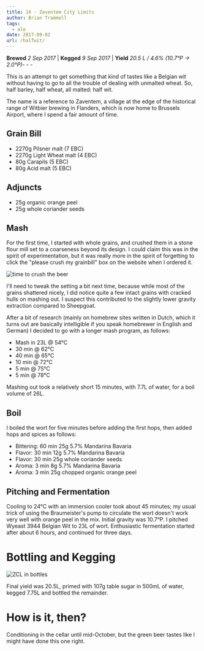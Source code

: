 ```yaml
---
title: 14 - Zaventem City Limits
author: Brian Trammell
tags:
  - ale
date: 2017-09-02
url: /halfwit/
---
```



**Brewed** *2 Sep 2017* | **Kegged** *9 Sep 2017* | **Yield** *20.5 L / 4.6% (10.7&deg;P &#x2192; 2.0&deg;P)*- - -

This is an attempt to get something that kind of tastes like a Belgian wit
without having to go to all the trouble of dealing with unmalted wheat. So, half
barley, half wheat, all malted: half wit.

The name is a reference to Zaventem, a village at the edge of the historical
range of Witbier brewing in Flanders, which is now home to Brussels Airport,
where I spend a fair amount of time.

## Grain Bill

- 2270g Pilsner malt (7 EBC)
- 2270g Light Wheat malt (4 EBC)
- 80g Carapils (5 EBC)
- 80g Acid malt (5 EBC)

## Adjuncts

- 25g organic orange peel 
- 25g whole coriander seeds

## Mash

For the first time, I started with whole grains, and crushed them in a stone
flour mill set to  a coarseness beyond its design. I could claim this was in the
spirit of experimentation, but it was really more in the spirit of forgetting to
click the "please crush my grainbill" box on the website when I ordered it. 

![time to crush the beer](/img/grainmill.jpg)

I'll need to tweak the setting a bit next time, because while most of the grains
shattered nicely, I did notice quite a few intact grains with cracked hulls on
mashing out. I suspect this contributed to the slightly lower gravity extraction
compared to Sheepgoat.

After a bit of research (mainly on homebrew sites written in Dutch, which it
turns out are basically intelligible if you speak homebrewer in English and
German) I decided to go with a longer mash program, as follows:

- Mash in 23L @ 54&deg;C
- 30 min @ 62&deg;C 
- 40 min @ 65&deg;C 
- 10 min @ 72&deg;C
- 5 min @ 75&deg;C
- 5 min @ 78&deg;C

Mashing out took a relatively short 15 minutes, with 7.7L of water, for a boil
volume of 26L.

## Boil

I boiled the wort for five minutes before adding the first hops, then added hops
and spices as follows:   

- Bittering: 60 min 25g 5.7% Mandarina Bavaria
- Flavor: 30 min 12g 5.7% Mandarina Bavaria
- Flavor: 30 min 25g whole coriander seeds
- Aroma: 3 min 8g 5.7% Mandarina Bavaria
- Aroma: 3 min 25g chopped organic orange peel

## Pitching and Fermentation

Cooling to 24&deg;C with an immersion cooler took about 45 minutes; my usual
trick of using the Braumeister's pump to circulate the wort doesn't work very
well with orange peel in the mix. Initial gravity was 10.7&deg;P. I pitched
Wyeast 3944 Belgian Wit to 23L of wort. Enthusiastic fermentation started after
about 6 hours, and continued for three days. 

# Bottling and Kegging

![ZCL in bottles](/img/zaventem-bottles.jpg)

Final yield was 20.5L, primed with 107g table sugar in 500mL of water, kegged
7.75L and bottled the remainder.

# How is it, then?

Conditioning in the cellar until mid-October, but the green beer tastes like I
might have done this one right.